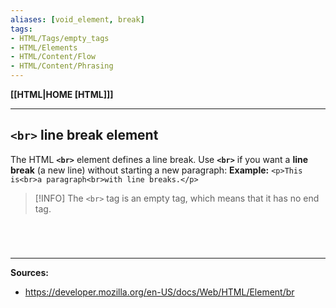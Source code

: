 ```yaml
---
aliases: [void_element, break]
tags:
- HTML/Tags/empty_tags 
- HTML/Elements
- HTML/Content/Flow 
- HTML/Content/Phrasing
---
```

**[[HTML|HOME [HTML]]]**

---
## `<br>` line break element
The HTML **`<br>`** element defines a line break.
Use **`<br>`** if you want a **line break** (a new line) without starting a new paragraph:
**Example:** `<p>This is<br>a paragraph<br>with line breaks.</p>`
>[!INFO] The `<br>` tag is an empty tag, which means that it has no end tag.

# 

<br>

---
**Sources:**
- https://developer.mozilla.org/en-US/docs/Web/HTML/Element/br